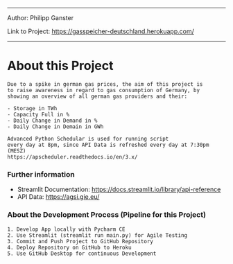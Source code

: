 ___

Author: Philipp Ganster

Link to Project: https://gasspeicher-deutschland.herokuapp.com/

___

# About this Project

    Due to a spike in german gas prices, the aim of this project is
    to raise awareness in regard to gas consumption of Germany, by 
    showing an overview of all german gas providers and their:
    
    - Storage in TWh
    - Capacity Full in %
    - Daily Change in Demand in %
    - Daily Change in Demain in GWh

    Advanced Python Schedular is used for running script 
    every day at 8pm, since API Data is refreshed every day at 7:30pm (MESZ)
    https://apscheduler.readthedocs.io/en/3.x/

    


### Further information

- Streamlit Documentation: https://docs.streamlit.io/library/api-reference
- API Data: https://agsi.gie.eu/

### About the Development Process (Pipeline for this Project)

    1. Develop App locally with Pycharm CE
    2. Use Streamlit (streamlit run main.py) for Agile Testing
    3. Commit and Push Project to GitHub Repository
    4. Deploy Repository on GitHub to Heroku
    5. Use GitHub Desktop for continuous Development
